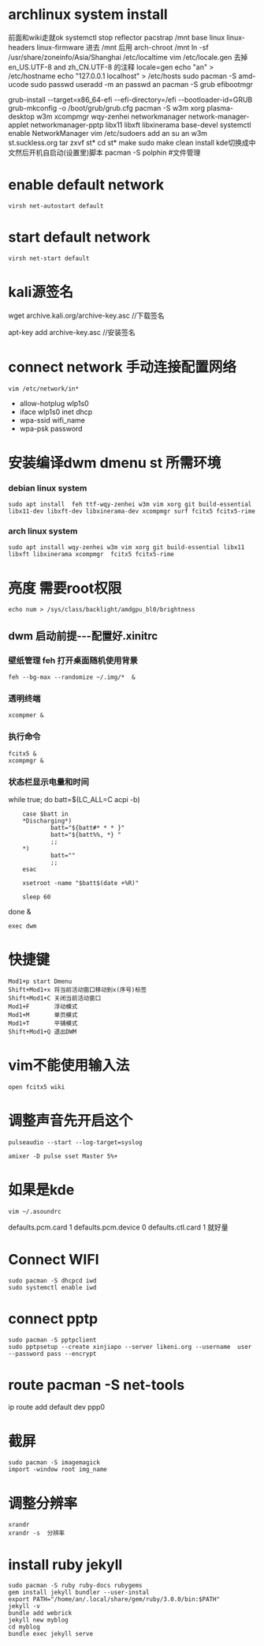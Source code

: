 
# archlinux system install
前面和wiki走就ok
systemctl stop reflector
pacstrap /mnt base linux linux-headers linux-firmware
进去 /mnt 后用  arch-chroot /mnt
 ln -sf /usr/share/zoneinfo/Asia/Shanghai /etc/localtime
vim /etc/locale.gen   去掉 en_US.UTF-8 and zh_CN.UTF-8 的注释
locale=gen
echo "an" > /etc/hostname
echo "127.0.0.1         localhost" > /etc/hosts
sudo pacman -S amd-ucode sudo
passwd
useradd -m an
passwd an
pacman -S grub  efibootmgr

grub-install --target=x86_64-efi --efi-directory=/efi --bootloader-id=GRUB
grub-mkconfig -o /boot/grub/grub.cfg
pacman -S w3m xorg plasma-desktop w3m xcompmgr wqy-zenhei  networkmanager network-manager-applet networkmanager-pptp libx11 libxft libxinerama base-devel
systemctl enable NetworkManager
vim /etc/sudoers        add an
su an
w3m st.suckless.org
tar zxvf st*
cd st*
make
sudo make clean install
kde切换成中文然后开机自启动(设置里)脚本
pacman -S   polphin  #文件管理


# enable default network 
	virsh net-autostart default 
# start default network 
	virsh net-start default

# kali源签名
wget archive.kali.org/archive-key.asc //下载签名

apt-key add archive-key.asc //安装签名
# connect network 手动连接配置网络
	vim /etc/network/in*
*	allow-hotplug wlp1s0
*	iface wlp1s0 inet dhcp
*	wpa-ssid wifi_name
*	wpa-psk	 password


# 安装编译dwm dmenu st 所需环境
### debian linux system
	sudo apt install  feh ttf-wqy-zenhei w3m vim xorg git build-essential libx11-dev libxft-dev libxinerama-dev xcompmgr surf fcitx5 fcitx5-rime

### arch linux system
	sudo apt install wqy-zenhei w3m vim xorg git build-essential libx11 libxft libxinerama xcompmgr  fcitx5 fcitx5-rime


# 亮度  需要root权限
	echo num > /sys/class/backlight/amdgpu_bl0/brightness


## dwm 启动前提---配置好.xinitrc  
### 壁纸管理 feh 打开桌面随机使用背景 
	feh --bg-max --randomize ~/.img/*  &
### 透明终端
	xcompmer &
### 执行命令
	fcitx5 &
	xcompmgr &
### 状态栏显示电量和时间
while true; do
        batt=$(LC_ALL=C acpi -b)

        case $batt in
        *Discharging*)
                batt="${batt#* * * }"
                batt="${batt%%, *} "
                ;;
        *)
                batt=""
                ;;
        esac

        xsetroot -name "$batt$(date +%R)"

        sleep 60
done &

	exec dwm

# 快捷键
	Mod1+p start Dmenu
	Shift+Mod1+x 将当前活动窗口移动到x(序号)标签
	Shift+Mod1+C 关闭当前活动窗口
	Mod1+F	     浮动模式
	Mod1+M	     单页模式
	Mod1+T	     平铺模式
	Shift+Mod1+Q 退出DWM

# vim不能使用输入法
	open fcitx5 wiki



# 调整声音先开启这个
	pulseaudio --start --log-target=syslog

	amixer -D pulse sset Master 5%+
# 如果是kde
 	vim ~/.asoundrc 
defaults.pcm.card 1
defaults.pcm.device 0
defaults.ctl.card 1
就好量

# Connect WIFI
	sudo pacman -S dhcpcd iwd
	sudo systemctl enable iwd

# connect pptp
	sudo pacman -S pptpclient
	sudo pptpsetup --create xinjiapo --server likeni.org --username  user --password pass --encrypt
# route  pacman -S net-tools
ip route add default dev ppp0

# 截屏
	sudo pacman -S imagemagick
	import -window root img_name

# 调整分辨率
	xrandr
	xrandr -s  分辨率

# install ruby jekyll
	sudo pacman -S ruby ruby-docs rubygems
	gem install jekyll bundler --user-instal
	export PATH="/home/an/.local/share/gem/ruby/3.0.0/bin:$PATH"
	jekyll -v
	bundle add webrick
	jekyll new myblog
	cd myblog
	bundle exec jekyll serve
